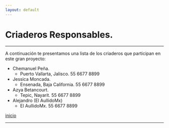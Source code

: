 ```yaml
---
layout: default
---
```


# Criaderos Responsables.
***

A continuación te presentamos una lista de los criaderos que participan en este gran proyecto:

- Chemanuel Peña.
  - Puerto Vallarta, Jalisco. 55 6677 8899
- Jessica Moncada.
  - Ensenada, Baja California. 55 6677 8899
- Azya Betancourt.
  - Tepic, Nayarit. 55 6677 8899
- Alejandro (El AullidoMx)
  - El AullidoMx. 55 6677 8899

[inicio](./)

***
